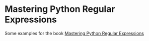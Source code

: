 # Mastering Python Regular Expressions

Some examples for the book
[Mastering Python Regular Expressions](https://www.packtpub.com/application-development/mastering-python-regular-expressions)

